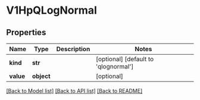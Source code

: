 # V1HpQLogNormal


## Properties
Name | Type | Description | Notes
------------ | ------------- | ------------- | -------------
**kind** | **str** |  | [optional] [default to 'qlognormal']
**value** | **object** |  | [optional] 

[[Back to Model list]](../README.md#documentation-for-models) [[Back to API list]](../README.md#documentation-for-api-endpoints) [[Back to README]](../README.md)


